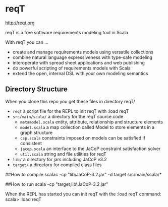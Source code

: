# reqT
http://reqt.org

reqT is a free software requirements modeling tool in Scala

With reqT you can ...
* create and manage requirements models using versatile collections
* combine natural language expressiveness with type-safe modeling
* interoperate with spread sheet applications and web publishing
* do powerful scripting of requirements models with Scala
* extend the open, internal DSL with your own modeling semantics

## Directory Structure
When you clone this repo you get these files in directory reqT/
* `reqT` a script file for the REPL to init reqT with :load reqT
* `src/main/scala/`  a directory for the reqT source code
    * `metamodel.scala`  entity, attribute, relationship and structure elements 
    * `model.scala`  a map collection called Model to store elements in a graph structure 
    * `csp.scala`   constraints imposed on models can be satisfied if consistent
    * `jacop.scala`  an interface to the JaCoP constraint satisfaction solver
    * `util.scala` string and file utilities for reqT  
* `lib/` a directory for jars including JaCoP v3.2
* `target/` a directory for compiled class files

##How to compile
    scalac -cp "lib\JaCoP-3.2.jar" -d target src/main/scala/*

##How to run
    scala -cp "target;lib\JaCoP-3.2.jar" 

When the REPL has started you can init reqT with the :load reqT command:
    scala> :load reqT